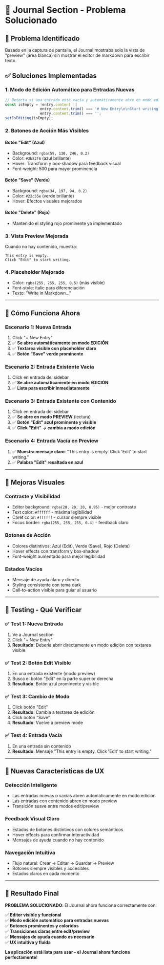# 🔧 Journal Section - Problema Solucionado

## 🚨 **Problema Identificado**
Basado en la captura de pantalla, el Journal mostraba solo la vista de "preview" (área blanca) sin mostrar el editor de markdown para escribir texto.

## ✅ **Soluciones Implementadas**

### **1. Modo de Edición Automático para Entradas Nuevas**
```javascript
// Detecta si una entrada está vacía y automáticamente abre en modo edición
const isEmpty = !entry.content || 
                entry.content.trim() === '# New Entry\n\nStart writing...' || 
                entry.content.trim() === '';
setIsEditing(isEmpty);
```

### **2. Botones de Acción Más Visibles**

#### **Botón "Edit" (Azul)**
- Background: `rgba(59, 130, 246, 0.2)`
- Color: `#3b82f6` (azul brillante)
- Hover: Transform y box-shadow para feedback visual
- Font-weight: 500 para mayor prominencia

#### **Botón "Save" (Verde)**
- Background: `rgba(34, 197, 94, 0.2)`
- Color: `#22c55e` (verde brillante)
- Hover: Efectos visuales mejorados

#### **Botón "Delete" (Rojo)**
- Mantenido el styling rojo prominente ya implementado

### **3. Vista Preview Mejorada**
Cuando no hay contenido, muestra:
```
This entry is empty.
Click "Edit" to start writing.
```

### **4. Placeholder Mejorado**
- Color: `rgba(255, 255, 255, 0.5)` (más visible)
- Font-style: italic para diferenciación
- Texto: "Write in Markdown..."

---

## 🎯 **Cómo Funciona Ahora**

### **Escenario 1: Nueva Entrada**
1. Click "+ New Entry"
2. ✅ **Se abre automáticamente en modo EDICIÓN**
3. ✅ **Textarea visible con placeholder claro**
4. ✅ **Botón "Save" verde prominente**

### **Escenario 2: Entrada Existente Vacía**
1. Click en entrada del sidebar
2. ✅ **Se abre automáticamente en modo EDICIÓN**
3. ✅ **Listo para escribir inmediatamente**

### **Escenario 3: Entrada Existente con Contenido**
1. Click en entrada del sidebar
2. ✅ **Se abre en modo PREVIEW** (lectura)
3. ✅ **Botón "Edit" azul prominente y visible**
4. ✅ **Click "Edit" → cambia a modo edición**

### **Escenario 4: Entrada Vacía en Preview**
1. ✅ **Muestra mensaje claro**: "This entry is empty. Click 'Edit' to start writing."
2. ✅ **Palabra "Edit" resaltada en azul**

---

## 🎨 **Mejoras Visuales**

### **Contraste y Visibilidad**
- Editor background: `rgba(20, 20, 20, 0.95)` - mejor contraste
- Text color: `#ffffff` - máxima legibilidad  
- Caret color: `#ffffff` - cursor siempre visible
- Focus border: `rgba(255, 255, 255, 0.4)` - feedback claro

### **Botones de Acción**
- Colores distintivos: Azul (Edit), Verde (Save), Rojo (Delete)
- Hover effects con transform y box-shadow
- Font-weight aumentado para mejor legibilidad

### **Estados Vacíos**
- Mensaje de ayuda claro y directo
- Styling consistente con tema dark
- Call-to-action visible para guiar al usuario

---

## 🧪 **Testing - Qué Verificar**

### **✅ Test 1: Nueva Entrada**
1. Ve a Journal section
2. Click "+ New Entry"
3. **Resultado**: Debería abrir directamente en modo edición con textarea visible

### **✅ Test 2: Botón Edit Visible**
1. En una entrada existente (modo preview)
2. Busca el botón "Edit" en la parte superior derecha
3. **Resultado**: Botón azul prominente y visible

### **✅ Test 3: Cambio de Modo**
1. Click botón "Edit" 
2. **Resultado**: Cambia a textarea de edición
3. Click botón "Save"
4. **Resultado**: Vuelve a preview mode

### **✅ Test 4: Entrada Vacía**
1. En una entrada sin contenido
2. **Resultado**: Mensaje "This entry is empty. Click 'Edit' to start writing."

---

## 📱 **Nuevas Características de UX**

### **Detección Inteligente**
- Las entradas nuevas o vacías abren automáticamente en modo edición
- Las entradas con contenido abren en modo preview
- Transición suave entre modos edit/preview

### **Feedback Visual Claro**
- Estados de botones distintivos con colores semánticos
- Hover effects para confirmar interactividad
- Mensajes de ayuda cuando no hay contenido

### **Navegación Intuitiva**
- Flujo natural: Crear → Editar → Guardar → Preview
- Botones siempre visibles y accesibles
- Estados claros en cada momento

---

## 🎉 **Resultado Final**

**PROBLEMA SOLUCIONADO**: El Journal ahora funciona correctamente con:

✅ **Editor visible y funcional**  
✅ **Modo edición automático para entradas nuevas**  
✅ **Botones prominentes y coloridos**  
✅ **Transiciones claras entre edit/preview**  
✅ **Mensajes de ayuda cuando es necesario**  
✅ **UX intuitiva y fluida**  

**La aplicación está lista para usar - el Journal ahora funciona perfectamente!**
